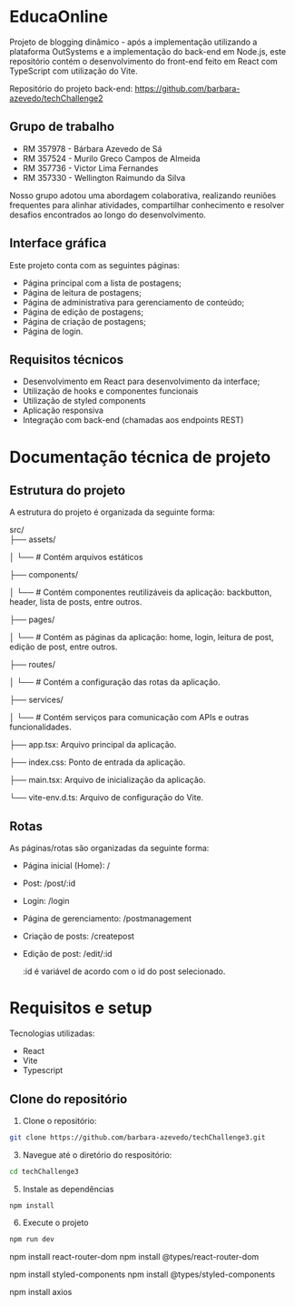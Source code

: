 # EducaOnline

Projeto de blogging dinâmico - após a implementação utilizando a plataforma OutSystems e a implementação do back-end em Node.js, este repositório contém o desenvolvimento do front-end feito em React com TypeScript com utilização do Vite. 

Repositório do projeto back-end: https://github.com/barbara-azevedo/techChallenge2

## Grupo de trabalho
- RM 357978 - Bárbara Azevedo de Sá
- RM 357524 - Murilo Greco Campos de Almeida
- RM 357736 - Victor Lima Fernandes
- RM 357330 - Wellington Raimundo da Silva

Nosso grupo adotou uma abordagem colaborativa, realizando reuniões frequentes para alinhar atividades, compartilhar conhecimento e resolver desafios encontrados ao longo do desenvolvimento. 

## Interface gráfica

Este projeto conta com as seguintes páginas:
* Página principal com a lista de postagens;
* Página de leitura de postagens;
* Página de administrativa para gerenciamento de conteúdo;
* Página de edição de postagens;
* Página de criação de postagens;
* Página de login.

## Requisitos técnicos
* Desenvolvimento em React para desenvolvimento da interface;
* Utilização de hooks e componentes funcionais
* Utilização de styled components
* Aplicação responsiva
* Integração com back-end (chamadas aos endpoints REST)


# Documentação técnica de projeto

## Estrutura do projeto
A estrutura do projeto é organizada da seguinte forma:

src/   
├── assets/ 

│ └── # Contém arquivos estáticos

├── components/ 

│ └── # Contém componentes reutilizáveis da aplicação: backbutton, header, lista de posts, entre outros.

├── pages/ 

│ └── # Contém as páginas da aplicação: home, login, leitura de post, edição de post, entre outros. 

├── routes/ 

│ └── # Contém a configuração das rotas da aplicação.

├── services/ 

│ └── # Contém serviços para comunicação com APIs e outras funcionalidades.

├── app.tsx: Arquivo principal da aplicação.

├── index.css: Ponto de entrada da aplicação.

├── main.tsx: Arquivo de inicialização da aplicação.

└── vite-env.d.ts: Arquivo de configuração do Vite.



## Rotas
As páginas/rotas são organizadas da seguinte forma:
* Página inicial (Home): /
* Post: /post/:id
* Login: /login
* Página de gerenciamento: /postmanagement
* Criação de posts: /createpost
* Edição de post: /edit/:id

  :id é variável de acordo com o id do post selecionado. 


# Requisitos e setup

Tecnologias utilizadas:
* React
* Vite
* Typescript

## Clone do repositório
1. Clone o repositório:
```bash
git clone https://github.com/barbara-azevedo/techChallenge3.git
````
3. Navegue até o diretório do respositório:
```bash
cd techChallenge3
````
5. Instale as dependências
````bah
npm install
````
6. Execute o projeto
````bash
npm run dev
````


npm install react-router-dom
npm install @types/react-router-dom

npm install styled-components
npm install @types/styled-components

npm install axios
